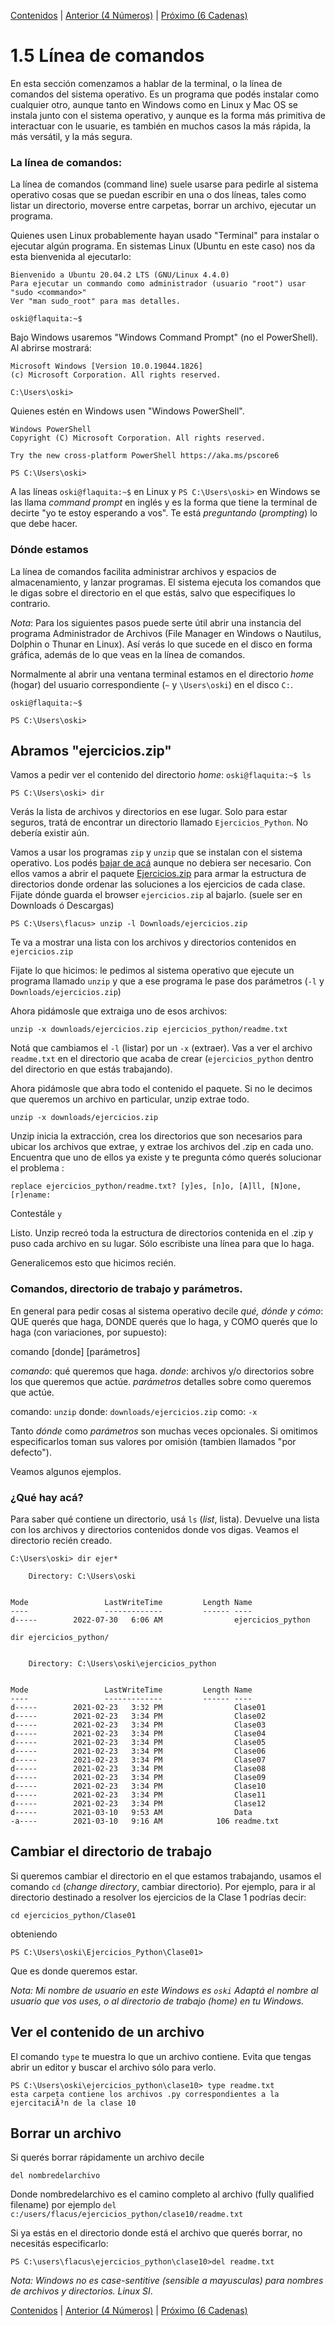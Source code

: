 [Contenidos](../Contenidos.md) \| [Anterior (4 Números)](04_Numeros.md) \| [Próximo (6 Cadenas)](06_Strings.md)

# 1.5 Línea de comandos

En esta sección comenzamos a hablar de la terminal, o la línea de comandos del sistema operativo. Es un programa que podés instalar como cualquier otro, aunque tanto en Windows como en Linux y Mac OS se instala junto con el sistema operativo, y aunque es la forma más primitiva de interactuar con le usuarie, es también en muchos casos la más rápida, la más versátil, y la más segura.


### La línea de comandos:


La línea de comandos (command line) suele usarse para pedirle al sistema operativo cosas que se puedan escribir en una o dos líneas, tales como listar un directorio, moverse entre carpetas, borrar un archivo, ejecutar un programa.

Quienes usen Linux probablemente hayan usado "Terminal" para instalar o ejecutar algún programa. En sistemas Linux (Ubuntu en este caso) nos da esta bienvenida al ejecutarlo:
```
Bienvenido a Ubuntu 20.04.2 LTS (GNU/Linux 4.4.0)
Para ejecutar un commando como administrador (usuario "root") usar "sudo <commando>"
Ver "man sudo_root" para mas detalles.

oski@flaquita:~$
```

Bajo Windows usaremos "Windows Command Prompt" (no el PowerShell). Al abrirse mostrará: 
```
Microsoft Windows [Version 10.0.19044.1826]
(c) Microsoft Corporation. All rights reserved.

C:\Users\oski>
```

Quienes estén en Windows usen "Windows PowerShell".
```
Windows PowerShell
Copyright (C) Microsoft Corporation. All rights reserved.

Try the new cross-platform PowerShell https://aka.ms/pscore6

PS C:\Users\oski>
```

A las líneas  `oski@flaquita:~$`  en Linux y  `PS C:\Users\oski>`  en Windows se las llama _command prompt_ en inglés y es la forma que tiene la terminal de decirte "yo te estoy esperando a vos". Te está _preguntando_ (_prompting_) lo que debe hacer. 


### Dónde estamos

La línea de comandos facilita administrar archivos y espacios de almacenamiento, y lanzar programas. El sistema ejecuta los comandos que le digas sobre el directorio en el que estás, salvo que especifiques lo contrario.

_Nota_: Para los siguientes pasos puede serte útil abrir una instancia del programa Administrador de Archivos (File Manager en Windows o Nautilus, Dolphin o Thunar en Linux). Así verás lo que sucede en el disco en forma gráfica, además de lo que veas en la línea de comandos.

Normalmente al abrir una ventana terminal estamos en el directorio _home_ (hogar) del usuario correspondiente (`~` y `\Users\oski`) en el disco `C:`.

`oski@flaquita:~$`

`PS C:\Users\oski>`


## Abramos "ejercicios.zip"

Vamos a pedir ver el contenido del directorio _home_:
`oski@flaquita:~$ ls`

`PS C:\Users\oski> dir`

Verás la lista de archivos y directorios en ese lugar. Solo para estar seguros, tratá de encontrar un directorio llamado `Ejercicios_Python`. No debería existir aún. 

Vamos a usar los programas `zip` y `unzip` que se instalan con el sistema operativo. Los podés [bajar de acá](http://infozip.sourceforge.net/) aunque no debiera ser necesario. Con ellos vamos a abrir el paquete [Ejercicios.zip](../Ejercicios.zip) para armar la estructura de directorios donde ordenar las soluciones a los ejercicios de cada clase. Fijate dónde guarda el browser `ejercicios.zip` al bajarlo. (suele ser en Downloads ó Descargas)

`PS C:\Users\flacus> unzip -l Downloads/ejercicios.zip`

Te va a mostrar una lista con los archivos y directorios contenidos en `ejercicios.zip` 

Fijate lo que hicimos: le pedimos al sistema operativo que ejecute un programa llamado `unzip` y que a ese programa le pase dos parámetros (`-l`  y  `Downloads/ejercicios.zip`)

Ahora pidámosle que extraiga uno de esos archivos:

`unzip -x downloads/ejercicios.zip ejercicios_python/readme.txt`

Notá que cambiamos el `-l` (listar) por un `-x` (extraer).
Vas a ver el archivo `readme.txt` en el directorio que acaba de crear (`ejercicios_python` dentro del directorio en que estás trabajando).

Ahora pidámosle que abra todo el contenido el paquete. Si no le decimos que queremos un archivo en particular, unzip extrae todo.

`unzip -x downloads/ejercicios.zip`

Unzip inicia la extracción, crea los directorios que son necesarios para ubicar los archivos que extrae, y extrae los archivos del .zip en cada uno.  Encuentra que uno de ellos ya existe y te pregunta cómo querés solucionar el problema :

`replace ejercicios_python/readme.txt? [y]es, [n]o, [A]ll, [N]one, [r]ename:`

Contestále `y`

Listo. Unzip recreó toda la estructura de directorios contenida en el .zip y puso cada archivo en su lugar. Sólo escribiste una línea para que lo haga.

Generalicemos esto que hicimos recién.


### Comandos, directorio de trabajo y parámetros.

En general para pedir cosas al sistema operativo decile *qué, dónde y cómo*: QUE querés que haga, DONDE querés que lo haga, y COMO querés que lo haga (con variaciones, por supuesto):

comando [donde] [parámetros]

_comando_: qué queremos que haga.
_donde_: archivos y/o directorios sobre los que queremos que actúe.
_parámetros_ detalles sobre como queremos que actúe.

comando: `unzip`
donde: `downloads/ejercicios.zip`
como: `-x`

Tanto _dónde_ como _parámetros_ son muchas veces opcionales. Si omitimos especificarlos toman sus valores por omisión (tambien llamados "por defecto"). 

Veamos algunos ejemplos.


### ¿Qué hay acá? 
Para saber qué contiene un directorio, usá `ls` (_list_, lista). Devuelve una lista con los archivos y directorios contenidos donde vos digas. Veamos el directorio recién creado.

```code
C:\Users\oski> dir ejer*

    Directory: C:\Users\oski


Mode                 LastWriteTime         Length Name
----                 -------------         ------ ----
d-----        2022-07-30   6:06 AM                ejercicios_python
```

```code
dir ejercicios_python/


    Directory: C:\Users\oski\ejercicios_python


Mode                 LastWriteTime         Length Name
----                 -------------         ------ ----
d-----        2021-02-23   3:32 PM                Clase01
d-----        2021-02-23   3:34 PM                Clase02
d-----        2021-02-23   3:34 PM                Clase03
d-----        2021-02-23   3:34 PM                Clase04
d-----        2021-02-23   3:34 PM                Clase05
d-----        2021-02-23   3:34 PM                Clase06
d-----        2021-02-23   3:34 PM                Clase07
d-----        2021-02-23   3:34 PM                Clase08
d-----        2021-02-23   3:34 PM                Clase09
d-----        2021-02-23   3:34 PM                Clase10
d-----        2021-02-23   3:34 PM                Clase11
d-----        2021-02-23   3:34 PM                Clase12
d-----        2021-03-10   9:53 AM                Data
-a----        2021-03-10   9:16 AM            106 readme.txt

```


## Cambiar el directorio de trabajo

Si queremos cambiar el directorio en el que estamos trabajando, usamos el comando `cd` (_change directory_, cambiar directorio). Por ejemplo, para ir al directorio destinado a resolver los ejercicios de la Clase 1 podrías decir:

```
cd ejercicios_python/Clase01
```

obteniendo

`PS C:\Users\oski\Ejercicios_Python\Clase01>`

Que es donde queremos estar.

_Nota: Mi nombre de usuario en este Windows es `oski` Adaptá el nombre al usuario que vos uses, o al directorio de trabajo (home) en tu Windows._


## Ver el contenido de un archivo
El comando `type` te muestra lo que un archivo contiene. Evita que tengas abrir un editor y buscar el archivo sólo para verlo.

```
PS C:\Users\oski\ejercicios_python\clase10> type readme.txt
esta carpeta contiene los archivos .py correspondientes a la ejercitaciÃ³n de la clase 10
```


## Borrar un archivo
Si querés borrar rápidamente un archivo decile
```
del nombredelarchivo
```

Donde nombredelarchivo es el camino completo al archivo (fully qualified filename) por ejemplo `del c:/users/flacus/ejercicios_python/clase10/readme.txt`

Si ya estás en el directorio donde está el archivo que querés borrar, no necesitás especificarlo:

```
PS C:\users\flacus\ejercicios_python\clase10>del readme.txt
``` 

_Nota: Windows no es case-sentitive (sensible a mayusculas) para nombres de archivos y directorios. Linux SI_.







[Contenidos](../Contenidos.md) \| [Anterior (4 Números)](04_Numeros.md) \| [Próximo (6 Cadenas)](06_Strings.md)

